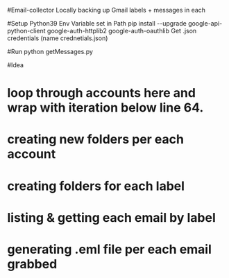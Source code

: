 #Email-collector
Locally backing up Gmail labels + messages in each

#Setup
Python39
Env Variable set in Path
pip install --upgrade google-api-python-client google-auth-httplib2 google-auth-oauthlib
Get .json credentials (name crednetials.json)

#Run
python getMessages.py

#Idea
# loop through accounts here and wrap with iteration below line 64.
# creating new folders per each account
# creating folders for each label
# listing & getting each email by label
# generating .eml file per each email grabbed
